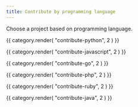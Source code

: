 ```yaml
---
title: Contribute by programming language
---
```


Choose a project based on programming language.

{{ category.render( "contribute-python", 2 ) }}

{{ category.render( "contribute-javascript", 2 ) }}

{{ category.render( "contribute-go", 2 ) }}

{{ category.render( "contribute-php", 2 ) }}

{{ category.render( "contribute-ruby", 2 ) }}

{{ category.render( "contribute-java", 2 ) }}
